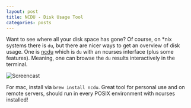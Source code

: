 ```yaml
---
layout: post
title: NCDU - Disk Usage Tool
categories: posts
---
```


Want to see where all your disk space has gone? Of course, on *nix systems there is `du`, but there are nicer ways to get an overview of disk usage. One is [ncdu](https://dev.yorhel.nl/ncdu) which is `du` with an ncurses interface (plus some features). Meaning, one can browse the `du` results interactively in the terminal.

![Screencast](https://i.imgur.com/YYJ3vIV.gif)

For mac, install via `brew install ncdu`. Great tool for personal use and on remote servers, should run in every POSIX environment with ncurses installed!
